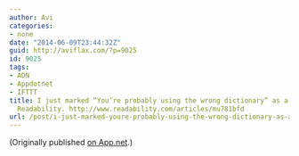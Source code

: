 ```yaml
---
author: Avi
categories:
- none
date: "2014-06-09T23:44:32Z"
guid: http://aviflax.com/?p=9025
id: 9025
tags:
- ADN
- Appdotnet
- IFTTT
title: I just marked “You’re probably using the wrong dictionary” as a favorite in
  Readability. http://www.readability.com/articles/mu781bfd
url: /post/i-just-marked-youre-probably-using-the-wrong-dictionary-as-a-favorite-in-readability-httpwww-readability-comarticlesmu781bfd/
---
```

(Originally published [on App.net](http://alpha.app.net/aviflax/post/32252526).)